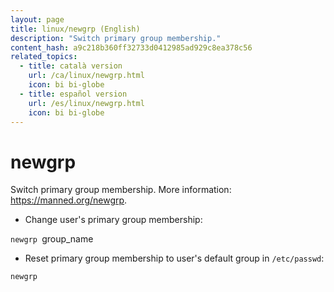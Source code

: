 ```yaml
---
layout: page
title: linux/newgrp (English)
description: "Switch primary group membership."
content_hash: a9c218b360ff32733d0412985ad929c8ea378c56
related_topics:
  - title: català version
    url: /ca/linux/newgrp.html
    icon: bi bi-globe
  - title: español version
    url: /es/linux/newgrp.html
    icon: bi bi-globe
---
```

# newgrp

Switch primary group membership.
More information: <https://manned.org/newgrp>.

- Change user's primary group membership:

`newgrp `<span class="tldr-var badge badge-pill bg-dark-lm bg-white-dm text-white-lm text-dark-dm font-weight-bold">group_name</span>

- Reset primary group membership to user's default group in `/etc/passwd`:

`newgrp`
